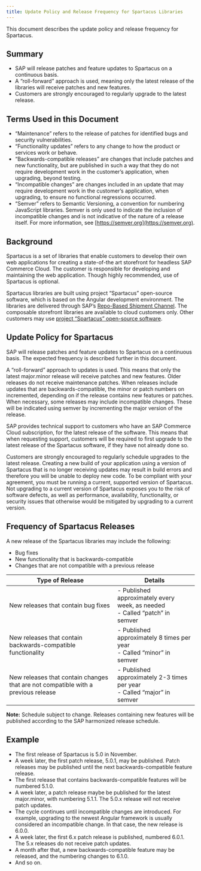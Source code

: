 ```yaml
---
title: Update Policy and Release Frequency for Spartacus Libraries
---
```


This document describes the update policy and release frequency for Spartacus.

## Summary

- SAP will release patches and feature updates to Spartacus on a continuous basis.
- A “roll-forward” approach is used, meaning only the latest release of the libraries will receive patches and new features.
- Customers are strongly encouraged to regularly upgrade to the latest release.

## Terms Used in this Document

- “Maintenance” refers to the release of patches for identified bugs and security vulnerabilities.
- “Functionality updates” refers to any change to how the product or services work or behave.
- “Backwards-compatible releases” are changes that include patches and new functionality, but are published in such a way that they do not require development work in the customer’s application, when upgrading, beyond testing.
- “Incompatible changes” are changes included in an update that may require development work in the customer’s application, when upgrading, to ensure no functional regressions occurred.
- “Semver” refers to Semantic Versioning, a convention for numbering JavaScript libraries. Semver is only used to indicate the inclusion of incompatible changes and is not indicative of the nature of a release itself. For more information, see [https://semver.org](https://semver.org).

## Background

Spartacus is a set of libraries that enable customers to develop their own web applications for creating a state-of-the art storefront for headless SAP Commerce Cloud. The customer is responsible for developing and maintaining the web application. Though highly recommended, use of Spartacus is optional.

Spartacus libraries are built using project “Spartacus” open-source software, which is based on the Angular development environment. The libraries are delivered through SAP’s [Repo-Based Shipment Channel](https://ui.repositories.cloud.sap/www/webapp/users). The composable storefront libraries are available to cloud customers only. Other customers may use [project “Spartacus” open-source software](https://github.com/SAP/spartacus).

## Update Policy for Spartacus

SAP will release patches and feature updates to Spartacus on a continuous basis. The expected frequency is described further in this document.

A “roll-forward” approach to updates is used. This means that only the latest major.minor release will receive patches and new features. Older releases do not receive maintenance patches. When releases include updates that are backwards-compatible, the minor or patch numbers on incremented, depending on if the release contains new features or patches. When necessary, some releases may include incompatible changes. These will be indicated using semver by incrementing the major version of the release.

SAP provides technical support to customers who have an SAP Commerce Cloud subscription, for the latest release of the software. This means that when requesting support, customers will be required to first upgrade to the latest release of the Spartacus software, if they have not already done so.

Customers are strongly encouraged to regularly schedule upgrades to the latest release. Creating a new build of your application using a version of Spartacus that is no longer receiving updates may result in build errors and therefore you will be unable to deploy new code. To be compliant with your agreement, you must be running a current, supported version of Spartacus. Not upgrading to a current version of Spartacus exposes you to the risk of software defects, as well as performance, availability, functionality, or security issues that otherwise would be mitigated by upgrading to a current version.

## Frequency of Spartacus Releases

A new release of the Spartacus libraries may include the following:

- Bug fixes
- New functionality that is backwards-compatible
- Changes that are not compatible with a previous release

| Type of Release | Details |
| --- | --- |
| New releases that contain bug fixes | - Published approximately every week, as needed<br>- Called “patch” in semver |
| New releases that contain backwards-compatible functionality | - Published approximately 8 times per year<br>- Called “minor” in semver |
| New releases that contain changes that are not compatible with a previous release | - Published approximately 2-3 times per year<br>- Called “major” in semver |

**Note:** Schedule subject to change. Releases containing new features will be published according to the SAP harmonized release schedule.

## Example

- The first release of Spartacus is 5.0 in November.
- A week later, the first patch release, 5.0.1, may be published. Patch releases may be published until the next backwards-compatible feature release.
- The first release that contains backwards-compatible features will be numbered 5.1.0.
- A week later, a patch release maybe be published for the latest major.minor, with numbering 5.1.1. The 5.0.x release will not receive patch updates.
- The cycle continues until incompatible changes are introduced. For example, upgrading to the newest Angular framework is usually considered an incompatible change. In that case, the new release is 6.0.0.
- A week later, the first 6.x patch release is published, numbered 6.0.1. The 5.x releases do not receive patch updates.
- A month after that, a new backwards-compatible feature may be released, and the numbering changes to 6.1.0.
- And so on.
